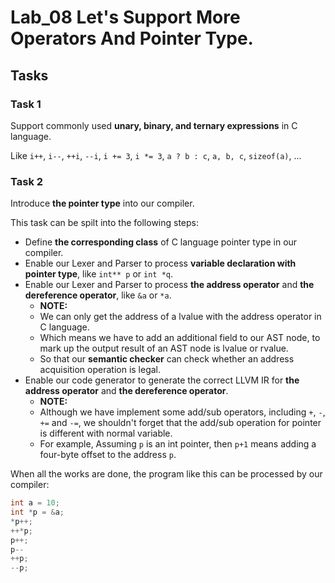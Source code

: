 # Lab_08 Let's Support More Operators And Pointer Type.

## Tasks

### Task 1

Support commonly used **unary, binary, and ternary expressions** in C language.

Like `i++`, `i--`, `++i`, `--i`, `i += 3`, `i *= 3`, `a ? b : c`, `a, b, c`, `sizeof(a)`, ...

### Task 2

Introduce **the pointer type** into our compiler.

This task can be spilt into the following steps:
- Define **the corresponding class** of C language pointer type in our compiler.
- Enable our Lexer and Parser to process **variable declaration with pointer type**, like `int** p` or `int *q`.
- Enable our Lexer and Parser to process **the address operator** and **the dereference operator**, like `&a` or `*a`.
    - **NOTE:** 
    - We can only get the address of a lvalue with the address operator in C language.
    - Which means we have to add an additional field to our AST node, to mark up the output result of an AST node is lvalue or rvalue. 
    - So that our **semantic checker** can check whether an address acquisition operation is legal.
- Enable our code generator to generate the correct LLVM IR for **the address operator** and **the dereference operator**.
    - **NOTE:**
    - Although we have implement some add/sub operators, including `+`, `-`, `+=` and `-=`, we shouldn't forget that the add/sub operation for pointer is different with normal variable. 
    - For example, Assuming `p` is an int pointer, then `p+1` means adding a four-byte offset to the address `p`.

When all the works are done, the program like this can be processed by our compiler:

```C
int a = 10;
int *p = &a;
*p++;
++*p;
p++;
p--
++p;
--p;
```